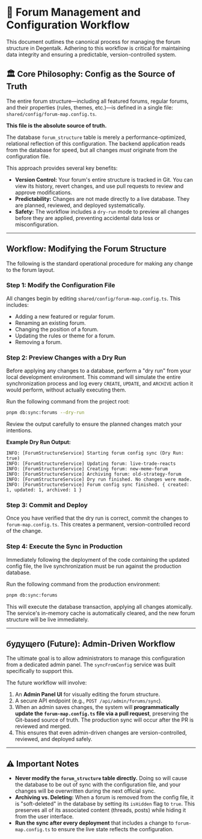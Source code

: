 # 🏦 Forum Management and Configuration Workflow

This document outlines the canonical process for managing the forum structure in Degentalk. Adhering to this workflow is critical for maintaining data integrity and ensuring a predictable, version-controlled system.

## 🏛️ Core Philosophy: Config as the Source of Truth

The entire forum structure—including all featured forums, regular forums, and their properties (rules, themes, etc.)—is defined in a single file: `shared/config/forum-map.config.ts`.

**This file is the absolute source of truth.**

The database `forum_structure` table is merely a performance-optimized, relational reflection of this configuration. The backend application reads from the database for speed, but all changes *must* originate from the configuration file.

This approach provides several key benefits:
-   **Version Control:** Your forum's entire structure is tracked in Git. You can view its history, revert changes, and use pull requests to review and approve modifications.
-   **Predictability:** Changes are not made directly to a live database. They are planned, reviewed, and deployed systematically.
-   **Safety:** The workflow includes a `dry-run` mode to preview all changes before they are applied, preventing accidental data loss or misconfiguration.

---

## Workflow: Modifying the Forum Structure

The following is the standard operational procedure for making any change to the forum layout.

### Step 1: Modify the Configuration File

All changes begin by editing `shared/config/forum-map.config.ts`. This includes:
-   Adding a new featured or regular forum.
-   Renaming an existing forum.
-   Changing the position of a forum.
-   Updating the rules or theme for a forum.
-   Removing a forum.

### Step 2: Preview Changes with a Dry Run

Before applying any changes to a database, perform a "dry run" from your local development environment. This command will simulate the entire synchronization process and log every `CREATE`, `UPDATE`, and `ARCHIVE` action it would perform, without actually executing them.

Run the following command from the project root:

```bash
pnpm db:sync:forums --dry-run
```

Review the output carefully to ensure the planned changes match your intentions.

**Example Dry Run Output:**
```
INFO: [ForumStructureService] Starting forum config sync (Dry Run: true)
INFO: [ForumStructureService] Updating forum: live-trade-reacts
INFO: [ForumStructureService] Creating forum: new-meme-forum
INFO: [ForumStructureService] Archiving forum: old-strategy-forum
INFO: [ForumStructureService] Dry run finished. No changes were made.
INFO: [ForumStructureService] Forum config sync finished. { created: 1, updated: 1, archived: 1 }
```

### Step 3: Commit and Deploy

Once you have verified that the dry run is correct, commit the changes to `forum-map.config.ts`. This creates a permanent, version-controlled record of the change.

### Step 4: Execute the Sync in Production

Immediately following the deployment of the code containing the updated config file, the live synchronization must be run against the production database.

Run the following command from the production environment:

```bash
pnpm db:sync:forums
```

This will execute the database transaction, applying all changes atomically. The service's in-memory cache is automatically cleared, and the new forum structure will be live immediately.

---

##  будущего (Future): Admin-Driven Workflow

The ultimate goal is to allow administrators to manage this configuration from a dedicated admin panel. The `syncFromConfig` service was built specifically to support this.

The future workflow will involve:
1.  An **Admin Panel UI** for visually editing the forum structure.
2.  A secure API endpoint (e.g., `POST /api/admin/forums/sync`).
3.  When an admin saves changes, the system will **programmatically update the `forum-map.config.ts` file via a pull request**, preserving the Git-based source of truth. The production sync will occur after the PR is reviewed and merged.
4.  This ensures that even admin-driven changes are version-controlled, reviewed, and deployed safely.

---

## ⚠️ Important Notes

-   **Never modify the `forum_structure` table directly.** Doing so will cause the database to be out of sync with the configuration file, and your changes will be overwritten during the next official sync.
-   **Archiving vs. Deleting:** When a forum is removed from the config file, it is "soft-deleted" in the database by setting its `isHidden` flag to `true`. This preserves all of its associated content (threads, posts) while hiding it from the user interface.
-   **Run the sync after every deployment** that includes a change to `forum-map.config.ts` to ensure the live state reflects the configuration. 